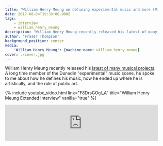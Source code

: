 ```yaml
---
title: 'William Henry Meung on defining experimental music and more (Video)'
date: 2017-08-04T19:30:00.000Z
tags:
    - interview
    - william_henry_meung
description: 'William Henry Meung recently released his latest of many experimental music releases. He spoke to me about how he defines his music, how he ended up where he is artistically, and the role of public art.'
author: 'Fraser Thompson'
background_position: center
media:
    'William Henry Meung': {machine_name: william_henry_meung}
cover: ./cover.jpg
---
```



William Henry Meung recently released his [latest of many musical projects](https://williamhenrymeung2.bandcamp.com/album/rotten-rainbows-side-x-devour-the-hands-side-y-spit-out-the-leaves-side-z-bonus-live-recording-at-the-auricle-sonic-arts-gallery). A long time member of the Dunedin "experimental" music scene, he spoke to me about how he defines his music, how he ended up where he is artistically, and the role of public art.



{% include youtube_video.html link="F8DrsGOgI_A" title="William Henry Meung Extended Interview" vanilla="true" %}

<p>
<iframe style="border: 0; width: 100%; height: 120px;" src="https://bandcamp.com/EmbeddedPlayer/album=1632500204/size=large/bgcol=ffffff/linkcol=0687f5/tracklist=false/artwork=small/transparent=true/" seamless><a href="http://williamhenrymeung2.bandcamp.com/album/rotten-rainbows-side-x-devour-the-hands-side-y-spit-out-the-leaves-side-z-bonus-live-recording-at-the-auricle-sonic-arts-gallery">Rotten Rainbows. side X: Devour the hands. side Y: Spit out the leaves. side Z: Bonus live recording at The Auricle Sonic Arts Gallery. by William Henry Meung</a></iframe>
<p>